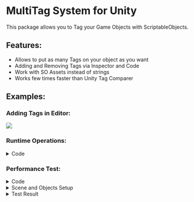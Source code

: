 # MultiTag System for Unity
This package allows you to Tag your Game Objects with ScriptableObjects.

## Features:
- Allows to put as many Tags on your object as you want
- Adding and Removing Tags via Inspector and Code
- Work with SO Assets instead of strings
- Works few times faster than Unity Tag Comparer

## Examples:

### Adding Tags in Editor:
![](https://imgur.com/EPxkbza.png)

### Runtime Operations:
<details><summary>Code</summary>	
<p>
	
```csharp
public class Test : MonoBehaviour
{
	[SerializeField] private GameObject _enemy = null;
	[SerializeField] private Tag _zombieTag = null;
	[SerializeField] private TagsContainer _allEnemiesTags = null;
 
	private void Awake()
	{
		// Check for Tag
		if (_enemy.HasTag(_zombieTag))
		{
		
		}
		
		// Check for Multiple Tags
		if (_enemy.HasTags(_allEnemiesTags, allRequired: false))
		{
		
		}
		
		// Adding Tag
		_enemy.AddTag(_zombieTag);
		
		// Removing Tag
		_enemy.RemoveTag(_zombieTag);
	}
}
```	

</p>
</details>


### Performance Test:
<details><summary>Code</summary>
<p>

```csharp
using Sirenix.OdinInspector;
using System.Diagnostics;
using ToolBox.Pools;
using ToolBox.Tags;
using UnityEngine;

namespace ToolBox.Test
{
	[DefaultExecutionOrder(-100)]
	public class Tester : MonoBehaviour
	{
		[SerializeField] private Tag _myTag = null;
		[SerializeField] private string _unityTag = null;
		[SerializeField] private GameObject _object = null;

		[SerializeField, ReadOnly] private float _myMS = 0;
		[SerializeField, ReadOnly] private float _unityMS = 0;

		[SerializeField, ReadOnly] private bool _hasMyTag = false;
		[SerializeField, ReadOnly] private bool _hasUnityTag = false;

		private const int ITERATIONS = 10;

		[Button]
		private void MyTagTest()
		{
			_myMS = 0f;

			for (int i = 0; i < ITERATIONS; i++)
			{
				Stopwatch stopwatch = new Stopwatch();
				stopwatch.Start();

				for (int j = 0; j < 100000; j++)
				{
					_hasMyTag = _object.HasTag(_myTag);
				}

				stopwatch.Stop();
				_myMS += stopwatch.ElapsedMilliseconds;
			}

			_myMS /= ITERATIONS;
		}

		[Button]
		private void UnityTagTest()
		{
			_unityMS = 0;

			for (int i = 0; i < ITERATIONS; i++)
			{
				Stopwatch stopwatch = new Stopwatch();
				stopwatch.Start();

				for (int j = 0; j < 100000; j++)
				{
					_hasUnityTag = _object.CompareTag(_unityTag);
				}

				stopwatch.Stop();
				_unityMS += stopwatch.ElapsedMilliseconds;
			}

			_unityMS /= ITERATIONS;
		}
	}
}

```
</p>
</details>

<details><summary>Scene and Objects Setup</summary>	
<p>
	
![Scene Setup](https://imgur.com/IgSjjpz.png)

![A Object Setup](https://imgur.com/0kkITFa.png)

![B Object Setup](https://imgur.com/4DVS3XP.png)
</p>
</details>

<details><summary>Test Result</summary>	
<p>
	
![Result](https://imgur.com/YedN04E.png)

</p>
</details>





